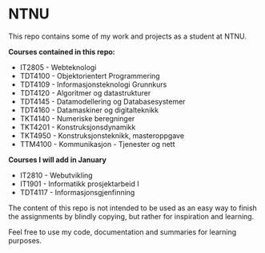 # NTNU

This repo contains some of my work and projects as a student at NTNU.

**Courses contained in this repo:**

- IT2805 - Webteknologi
- TDT4100 - Objektorientert Programmering
- TDT4109 - Informasjonsteknologi Grunnkurs
- TDT4120 - Algoritmer og datastrukturer
- TDT4145 - Datamodellering og Databasesystemer
- TDT4160 - Datamaskiner og digitalteknikk
- TKT4140 - Numeriske beregninger
- TKT4201 - Konstruksjonsdynamikk
- TKT4950 - Konstruksjonsteknikk, masteroppgave
- TTM4100 - Kommunikasjon - Tjenester og nett

**Courses I will add in January**

- IT2810 - Webutvikling
- IT1901 - Informatikk prosjektarbeid I
- TDT4117 - Informasjonsgjenfinning



The content of this repo is not intended to be used as an easy way to finish the assignments by blindly copying, but rather for inspiration and learning.

Feel free to use my code, documentation and summaries for learning purposes.

